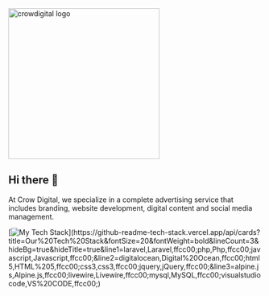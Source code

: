<img src="https://www.crowdigital.cz/images/admin/logo-simple.svg" alt="crowdigital logo" width="300"/>

## Hi there 👋

At Crow Digital, we specialize in a complete advertising service that includes branding, website development, digital content and social media management.

[![My Tech Stack](https://github-readme-tech-stack.vercel.app/api/cards?title=Our%20Tech%20Stack&fontSize=20&fontWeight=bold&lineCount=3&hideBg=true&hideTitle=true&line1=laravel,Laravel,ffcc00;php,Php,ffcc00;javascript,Javascript,ffcc00;&line2=digitalocean,Digital%20Ocean,ffcc00;html5,HTML%205,ffcc00;css3,css3,ffcc00;jquery,jQuery,ffcc00;&line3=alpine.js,Alpine.js,ffcc00;livewire,Livewire,ffcc00;mysql,MySQL,ffcc00;visualstudiocode,VS%20CODE,ffcc00;)](https://github-readme-tech-stack.vercel.app/api/cards?title=Our%20Tech%20Stack&fontSize=20&fontWeight=bold&lineCount=3&hideBg=true&hideTitle=true&line1=laravel,Laravel,ffcc00;php,Php,ffcc00;javascript,Javascript,ffcc00;&line2=digitalocean,Digital%20Ocean,ffcc00;html5,HTML%205,ffcc00;css3,css3,ffcc00;jquery,jQuery,ffcc00;&line3=alpine.js,Alpine.js,ffcc00;livewire,Livewire,ffcc00;mysql,MySQL,ffcc00;visualstudiocode,VS%20CODE,ffcc00;)

